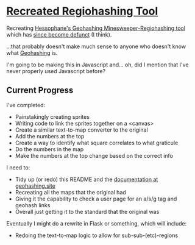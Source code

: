 # [Recreated Regiohashing Tool](https://thexxos.github.io/regiohash/)
Recreating [Hessophane's Geohashing Minesweeper-Regiohashing tool](https://geohashing.site/geohashing/User:Hessophanes/Regiohashing) which has [since become defunct](http://hessophanes.de/xkcd/xkcdregio.cgi?about) (I think).

...that probably doesn't make much sense to anyone who doesn't know what [Geohashing](https://geohashing.site/geohashing/Main_Page) is.

I'm going to be making this in Javascript and... oh, did I mention that I've never properly used Javascript before?

## Current Progress
I've completed:
- Painstakingly creating sprites
- Writing code to link the sprites together on a \<canvas>
- Create a similar text-to-map converter to the original
- Add the numbers at the top
- Create a way to identify what square correlates to what graticule
- Do the numbers in the map
- Make the numbers at the top change based on the correct info

I need to:
- Tidy up (or redo) this README and the [documentation at geohashing.site](https://geohashing.site/geohashing/User:XXOs/Regiohashing)
- Recreating all the maps that the original had
- Giving it the capability to check a user page for an a/s/g tag and geohash links
- Overall just getting it to the standard that the original was

Eventually I might do a rewrite in Flask or something, which will include:
- Redoing the text-to-map logic to allow for sub-sub-(etc)-regions
